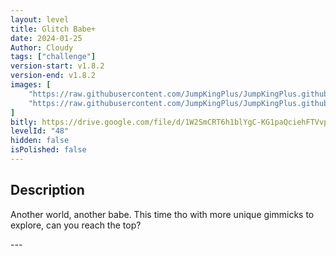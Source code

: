 ```yaml
---
layout: level
title: Glitch Babe+
date: 2024-01-25
Author: Cloudy
tags: ["challenge"]
version-start: v1.8.2
version-end: v1.8.2
images: [
    "https://raw.githubusercontent.com/JumpKingPlus/JumpKingPlus.github.io/www/images/workshop/levels/ws48-banner.png",
    "https://raw.githubusercontent.com/JumpKingPlus/JumpKingPlus.github.io/www/images/workshop/levels/ws48-2.png"
]
bitly: https://drive.google.com/file/d/1W2SmCRT6h1blYgC-KG1paQciehFTVvph/view?usp=sharing
levelId: "48"
hidden: false
isPolished: false
---
```


<!-- more -->

<div id="description">
    <h2>Description</h2>
    <p>Another world, another babe. This time tho with more unique gimmicks to explore, can you reach the top?</p>
</div>
---